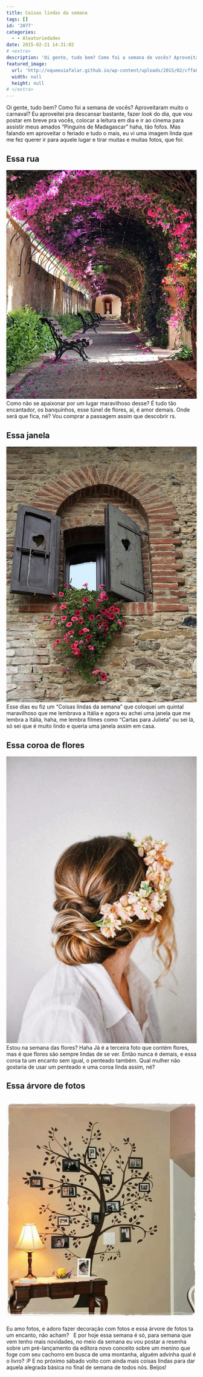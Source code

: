 ```yaml
---
title: Coisas lindas da semana
tags: []
id: '2077'
categories:
  - - Aleatoriedades
date: 2015-02-21 14:31:02
# <extra>
description: 'Oi gente, tudo bem? Como foi a semana de vocês? Aproveitaram muito o carnaval? Eu aproveitei pra descansar bastante, fazer look do dia, que vou postar em breve pra vocês, colocar a leitura em dia e ir ao cinema para assistir meus amados “Pinguins de Madagascar” haha, tão fofos. Mas falando em aproveitar o feriado e tudo o mais, eu vi uma imagem linda que me fez querer ir para aquele lugar e tirar muitas e muitas fotos, que foi: Essa rua Como não se apaixonar por um lugar maravilhoso desse? É tudo tão encantador, os banquinhos, esse túnel de flores, ai, é amor demais. Onde será que fica, né? Vou comprar a passagem assim que descobrir rs. Essa janela Esse dias eu fiz um “Coisas lindas da semana” que coloquei um quintal maravilhoso que me lembrava a Itália e &hellip;'
featured_image: 
  url: 'http://oqueeuiafalar.github.io/wp-content/uploads/2015/02/cffa00f0d0a8237881dd54619df6702a.jpg'
  width: null
  height: null
# </extra>
---
```


Oi gente, tudo bem? Como foi a semana de vocês? Aproveitaram muito o carnaval? Eu aproveitei pra descansar bastante, fazer _look_ do dia, que vou postar em breve pra vocês, colocar a leitura em dia e ir ao cinema para assistir meus amados “Pinguins de Madagascar” haha, tão fofos. Mas falando em aproveitar o feriado e tudo o mais, eu vi uma imagem linda que me fez querer ir para aquele lugar e tirar muitas e muitas fotos, que foi:

## Essa rua

[![rua com túnel de flores](/wp-content/uploads/2015/02/cffa00f0d0a8237881dd54619df6702a.jpg)](/wp-content/uploads/2015/02/cffa00f0d0a8237881dd54619df6702a.jpg) Como não se apaixonar por um lugar maravilhoso desse? É tudo tão encantador, os banquinhos, esse túnel de flores, ai, é amor demais. Onde será que fica, né? Vou comprar a passagem assim que descobrir rs.

## Essa janela

[![janela rústica com flores](/wp-content/uploads/2015/02/9fffe0a4eb9a3ff465b96e7eb659e2c8.jpg)](/wp-content/uploads/2015/02/9fffe0a4eb9a3ff465b96e7eb659e2c8.jpg) Esse dias eu fiz um “Coisas lindas da semana” que coloquei um quintal maravilhoso que me lembrava a Itália e agora eu achei uma janela que me lembra a Itália, haha, me lembra filmes como “Cartas para Julieta” ou sei lá, só sei que é muito lindo e queria uma janela assim em casa.

## Essa coroa de flores

[![coroa de flores e penteado para noiva](/wp-content/uploads/2015/02/fd364be7c01923733b8951c9b7b4240b-682x1024.jpg)](/wp-content/uploads/2015/02/fd364be7c01923733b8951c9b7b4240b.jpg) Estou na semana das flores? Haha Já é a terceira foto que contém flores, mas é que flores são sempre lindas de se ver. Então nunca é demais, e essa coroa ta um encanto sem igual, o penteado também. Qual mulher não gostaria de usar um penteado e uma coroa linda assim, né?

## Essa árvore de fotos

## [![porta retrato em formato de árvore](/wp-content/uploads/2015/02/fe59e53ad37c94763617f28b9c91b931.jpg)](/wp-content/uploads/2015/02/fe59e53ad37c94763617f28b9c91b931.jpg)

Eu amo fotos, e adoro fazer decoração com fotos e essa árvore de fotos ta um encanto, não acham?   E por hoje essa semana é só, para semana que vem tenho mais novidades, no meio da semana eu vou postar a resenha sobre um pré-lançamento da editora novo conceito sobre um menino que foge com seu cachorro em busca de uma montanha, alguém advinha qual é o livro? :P E no próximo sábado volto com ainda mais coisas lindas para dar aquela alegrada básica no final de semana de todos nós. Beijos!
